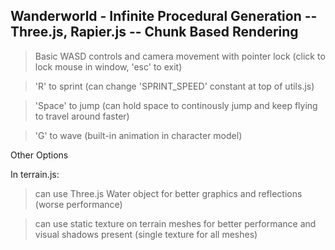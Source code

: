 Wanderworld - Infinite Procedural Generation
-- Three.js, Rapier.js
-- Chunk Based Rendering
--

> Basic WASD controls and camera movement with pointer lock (click to lock mouse in window, 'esc' to exit)

>'R' to sprint (can change 'SPRINT_SPEED' constant at top of utils.js)
 
> 'Space' to jump (can hold space to continously jump and keep flying to travel around faster)

> 'G' to wave (built-in animation in character model)

Other Options

In terrain.js:

> can use Three.js Water object for better graphics and reflections (worse performance)

> can use static texture on terrain meshes for better performance and visual shadows present (single texture for all meshes)





